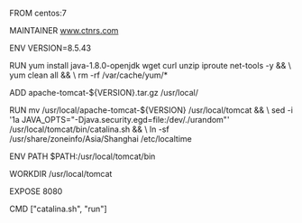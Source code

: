 FROM centos:7 

MAINTAINER www.ctnrs.com

ENV VERSION=8.5.43

RUN yum install java-1.8.0-openjdk wget curl unzip iproute net-tools -y && \ 
    yum clean all && \ 
    rm -rf /var/cache/yum/*
    
ADD apache-tomcat-${VERSION}.tar.gz /usr/local/ 

RUN mv /usr/local/apache-tomcat-${VERSION} /usr/local/tomcat && \ 
    sed -i '1a JAVA_OPTS="-Djava.security.egd=file:/dev/./urandom"' /usr/local/tomcat/bin/catalina.sh && \ 
    ln -sf /usr/share/zoneinfo/Asia/Shanghai /etc/localtime
    
ENV PATH $PATH:/usr/local/tomcat/bin

WORKDIR /usr/local/tomcat

EXPOSE 8080

CMD ["catalina.sh", "run"]

